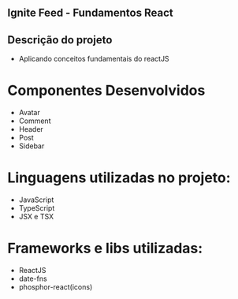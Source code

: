 ## Ignite Feed - Fundamentos React

## Descrição do projeto

* Aplicando conceitos fundamentais do reactJS

# Componentes Desenvolvidos

* Avatar
* Comment
* Header
* Post
* Sidebar

# Linguagens utilizadas no projeto:

* JavaScript
* TypeScript
* JSX e TSX

# Frameworks e libs utilizadas:

* ReactJS
* date-fns
* phosphor-react(icons)
